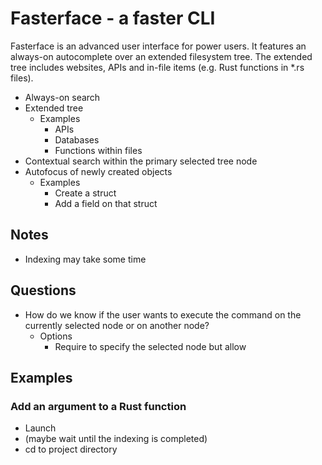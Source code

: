 # Fasterface - a faster CLI

Fasterface is an advanced user interface for power users. It features an always-on autocomplete over an extended filesystem tree. The extended tree includes websites, APIs and in-file items (e.g. Rust functions in *.rs files).

* Always-on search
* Extended tree
  * Examples
    * APIs
    * Databases
    * Functions within files
* Contextual search within the primary selected tree node
* Autofocus of newly created objects
  * Examples
    * Create a struct
    * Add a field on that struct

## Notes

* Indexing may take some time

## Questions

* How do we know if the user wants to execute the command on the currently selected node or on another node?
  * Options
    * Require to specify the selected node but allow

## Examples

### Add an argument to a Rust function

* Launch
* (maybe wait until the indexing is completed)
* cd to project directory
